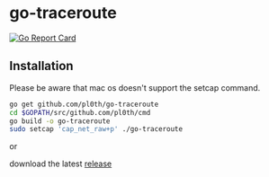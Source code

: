 go-traceroute
=========
[![Go Report Card](https://goreportcard.com/badge/github.com/pl0th/go-traceroute)](https://goreportcard.com/report/github.com/pl0th/go-traceroute)

## Installation
Please be aware that mac os doesn't support the setcap command.
```bash
go get github.com/pl0th/go-traceroute
cd $GOPATH/src/github.com/pl0th/cmd
go build -o go-traceroute
sudo setcap 'cap_net_raw+p' ./go-traceroute
```

or

download the latest [release](https://github.com/pl0th/go-traceroute/releases)
